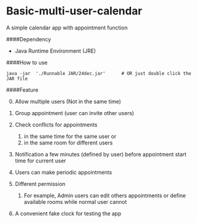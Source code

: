 # Basic-multi-user-calendar
A simple calendar app with appointment function

####Dependency
* Java Runtime Environment (JRE)

####How to use

    java -jar  './Runnable JAR/24dec.jar'      # OR just double click the JAR file
    
####Feature

0. Allow multiple users (Not in the same time)
1. Group appointment (user can invite other users)
2. Check conflicts for appointments
    1. in the same time for the same user or
    2. in the same room for different users
3. Notification a few minutes (defined by user) before appointment start time for current user

5. Users can make periodic appointments
6. Different permission
    1. For example, Admin users can edit others appointments or define available rooms while normal user cannot
7. A convenient fake clock for testing the app

